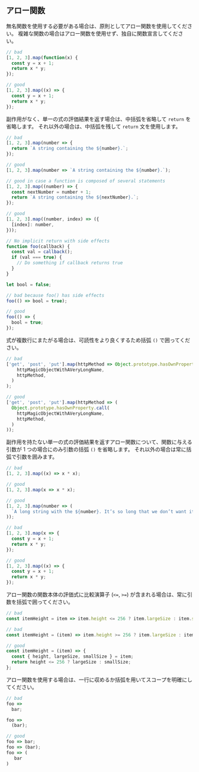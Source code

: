 ## アロー関数

無名関数を使用する必要がある場合は、原則としてアロー関数を使用してください。
複雑な関数の場合はアロー関数を使用せず、独自に関数宣言してください。

```js
// bad
[1, 2, 3].map(function(x) {
  const y = x + 1;
  return x * y;
});

// good
[1, 2, 3].map((x) => {
  const y = x + 1;
  return x * y;
});
```

副作用がなく、単一の式の評価結果を返す場合は、中括弧を省略して `return` を省略します。
それ以外の場合は、中括弧を残して `return` 文を使用します。

```js
// bad
[1, 2, 3].map(number => {
  return `A string containing the ${number}.`;
});

// good
[1, 2, 3].map(number => `A string containing the ${number}.`);

// good in case a function is composed of several statements
[1, 2, 3].map((number) => {
  const nextNumber = number + 1;
  return `A string containing the ${nextNumber}.`;
});

// good
[1, 2, 3].map((number, index) => ({
  [index]: number,
}));

// No implicit return with side effects
function foo(callback) {
  const val = callback();
  if (val === true) {
    // Do something if callback returns true
  }
}

let bool = false;

// bad because foo() has side effects
foo(() => bool = true);

// good
foo(() => {
  bool = true;
});
```

式が複数行にまたがる場合は、可読性をより良くするため括弧 `()` で囲ってください。

```js
// bad
['get', 'post', 'put'].map(httpMethod => Object.prototype.hasOwnProperty.call(
    httpMagicObjectWithAVeryLongName,
    httpMethod,
  )
);

// good
['get', 'post', 'put'].map(httpMethod => (
  Object.prototype.hasOwnProperty.call(
    httpMagicObjectWithAVeryLongName,
    httpMethod,
  )
));
```

副作用を持たない単一の式の評価結果を返すアロー関数について、関数に与える引数が 1 つの場合にのみ引数の括弧 `()` を省略します。
それ以外の場合は常に括弧で引数を囲みます。

```js
// bad
[1, 2, 3].map((x) => x * x);

// good
[1, 2, 3].map(x => x * x);

// good
[1, 2, 3].map(number => (
  `A long string with the ${number}. It’s so long that we don’t want it to take up space on the .map line!`
));

// bad
[1, 2, 3].map(x => {
  const y = x + 1;
  return x * y;
});

// good
[1, 2, 3].map((x) => {
  const y = x + 1;
  return x * y;
});
```

アロー関数の関数本体の評価式に比較演算子 (`<=`, `>=`) が含まれる場合は、常に引数を括弧で囲ってください。

```js
// bad
const itemHeight = item => item.height <= 256 ? item.largeSize : item.smallSize;

// bad
const itemHeight = (item) => item.height >= 256 ? item.largeSize : item.smallSize;

// good
const itemHeight = (item) => {
  const { height, largeSize, smallSize } = item;
  return height <= 256 ? largeSize : smallSize;
};
```

アロー関数を使用する場合は、一行に収めるか括弧を用いてスコープを明確にしてください。

```js
// bad
foo =>
  bar;

foo =>
  (bar);

// good
foo => bar;
foo => (bar);
foo => (
   bar
)
```